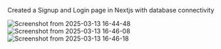 Created a Signup and Login page in Nextjs with database connectivity 


![Screenshot from 2025-03-13 16-44-48](https://github.com/user-attachments/assets/cab3c197-3eb0-4ed4-af25-1459b0202702)
![Screenshot from 2025-03-13 16-46-08](https://github.com/user-attachments/assets/77b9e4ac-a2eb-4dba-8cfb-d71a5ac03ba1)
![Screenshot from 2025-03-13 16-46-18](https://github.com/user-attachments/assets/09a4627f-2b88-4840-8bce-2e2d8bcec871)
